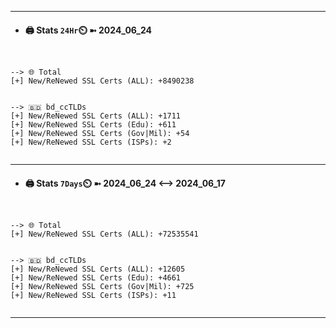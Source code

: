 

---
- #### 🖨️ **Stats** `24Hr`⏲️ ➼ 2024_06_24
```console


--> 🌐 Total
[+] New/ReNewed SSL Certs (ALL): +8490238


--> 🇧🇩 bd_ccTLDs
[+] New/ReNewed SSL Certs (ALL): +1711
[+] New/ReNewed SSL Certs (Edu): +611
[+] New/ReNewed SSL Certs (Gov|Mil): +54
[+] New/ReNewed SSL Certs (ISPs): +2


```

---
- #### 🖨️ **Stats** `7Days`⏲️ ➼ 2024_06_24 <--> 2024_06_17
```console


--> 🌐 Total
[+] New/ReNewed SSL Certs (ALL): +72535541


--> 🇧🇩 bd_ccTLDs
[+] New/ReNewed SSL Certs (ALL): +12605
[+] New/ReNewed SSL Certs (Edu): +4661
[+] New/ReNewed SSL Certs (Gov|Mil): +725
[+] New/ReNewed SSL Certs (ISPs): +11


```

---

